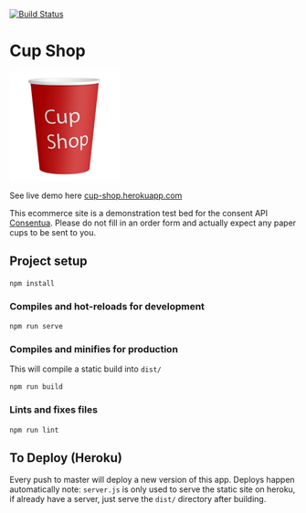 [![Build Status](https://travis-ci.com/mrsideshowjack/cup-shop.svg?branch=master)](https://travis-ci.com/mrsideshowjack/cup-shop)

# Cup Shop

![](/public/img/icons/cup-shop-logo-192x192.png)

See live demo here [cup-shop.herokuapp.com](https://cup-shop.herokuapp.com/#/)

This ecommerce site is a demonstration test bed for the consent API [Consentua](https://consnetua.com). Please do not fill in an order form and actually expect any paper cups to be sent to you.

## Project setup
```
npm install
```

### Compiles and hot-reloads for development
```
npm run serve
```

### Compiles and minifies for production
This will compile a static build into `dist/`

```
npm run build
```

### Lints and fixes files
```
npm run lint
```

## To Deploy (Heroku)
Every push to master will deploy a new version of this app. Deploys happen automatically
note: `server.js` is only used to serve the static site on heroku, if already have a server, just serve the `dist/` directory after building.
